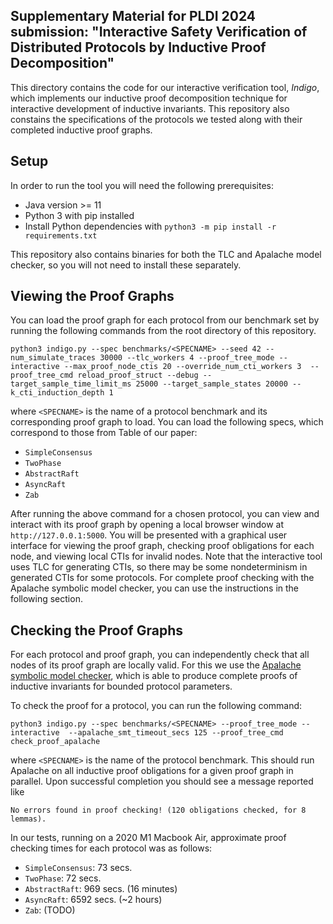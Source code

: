## Supplementary Material for PLDI 2024 submission: "Interactive Safety Verification of Distributed Protocols by Inductive Proof Decomposition"

This directory contains the code for our interactive verification tool, *Indigo*, which implements our inductive proof decomposition technique for interactive development of inductive invariants. This repository also constains the specifications of the protocols we tested along with their completed inductive proof graphs. 

## Setup

In order to run the tool you will need the following prerequisites:

- Java version >= 11
- Python 3 with pip installed
- Install Python dependencies with `python3 -m pip install -r requirements.txt`

This repository also contains binaries for both the TLC and Apalache model checker, so you will not need to install these separately. 

## Viewing the Proof Graphs

You can load the proof graph for each protocol from our benchmark set by running the following commands from the root directory of this repository.

```
python3 indigo.py --spec benchmarks/<SPECNAME> --seed 42 --num_simulate_traces 30000 --tlc_workers 4 --proof_tree_mode --interactive --max_proof_node_ctis 20 --override_num_cti_workers 3  --proof_tree_cmd reload_proof_struct --debug --target_sample_time_limit_ms 25000 --target_sample_states 20000 --k_cti_induction_depth 1
```
where `<SPECNAME>` is the name of a protocol benchmark and its corresponding proof graph to load. You can load the following specs, which correspond to those from Table of our paper:

- `SimpleConsensus`
- `TwoPhase`
- `AbstractRaft`
- `AsyncRaft`
- `Zab`

After running the above command for a chosen protocol, you can view and interact with its proof graph by opening a local browser window at `http://127.0.0.1:5000`. You will be presented with a graphical user interface for viewing the proof graph,
checking proof obligations for each node, and viewing local CTIs for invalid nodes. Note that the interactive tool uses TLC for generating CTIs, so there may be some nondeterminism in generated CTIs for some protocols. For complete proof checking with the Apalache symbolic model checker, you can use the instructions in the following section.

## Checking the Proof Graphs

For each protocol and proof graph, you can independently check that all nodes of its proof graph are locally valid. For this we use the [Apalache symbolic model checker](https://github.com/informalsystems/apalache), which is able to produce complete proofs of inductive invariants for bounded protocol parameters.

To check the proof for a protocol, you can run the following command:
```
python3 indigo.py --spec benchmarks/<SPECNAME> --proof_tree_mode --interactive  --apalache_smt_timeout_secs 125 --proof_tree_cmd check_proof_apalache
```
where `<SPECNAME>` is the name of the protocol benchmark. This should run Apalache on all inductive proof obligations for a given proof graph in parallel. Upon successful completion you should see a message reported like

```
No errors found in proof checking! (120 obligations checked, for 8 lemmas).
```
In our tests, running on a 2020 M1 Macbook Air, approximate proof checking times for each protocol was as follows:

- `SimpleConsensus`: 73 secs.
- `TwoPhase`: 72 secs.
- `AbstractRaft`: 969 secs. (16 minutes)
- `AsyncRaft`: 6592 secs. (~2 hours)
- `Zab`: (TODO)

